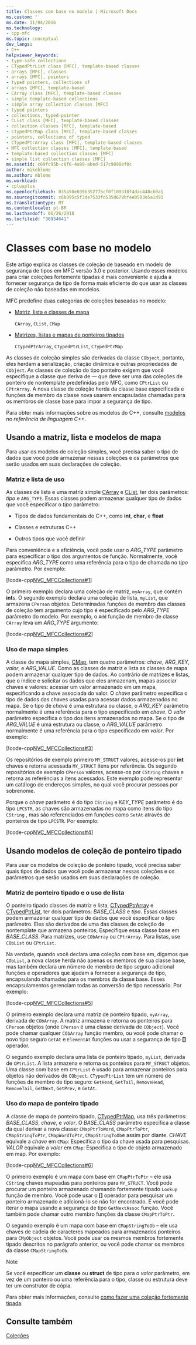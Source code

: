 ```yaml
---
title: Classes com base no modelo | Microsoft Docs
ms.custom: ''
ms.date: 11/04/2016
ms.technology:
- cpp-mfc
ms.topic: conceptual
dev_langs:
- C++
helpviewer_keywords:
- type-safe collections
- CTypedPtrList class [MFC], template-based classes
- arrays [MFC], classes
- arrays [MFC], pointers
- typed pointers, collections of
- arrays [MFC], template-based
- CArray class [MFC], template-based classes
- simple template-based collections
- simple array collection classes [MFC]
- typed pointers
- collections, typed-pointer
- CList class [MFC], template-based classes
- collection classes [MFC], template-based
- CTypedPtrMap class [MFC], template-based classes
- pointers, collections of typed
- CTypedPtrArray class [MFC], template-based classes
- MFC collection classes [MFC], template-based
- template-based collection classes [MFC]
- simple list collection classes [MFC]
ms.assetid: c69fc95b-c8f6-4a99-abed-517c9898ef0c
author: mikeblome
ms.author: mblome
ms.workload:
- cplusplus
ms.openlocfilehash: 035a50e039b352775cf0f109310f4dac448cb0a1
ms.sourcegitcommit: c6b095c5f3de7533fd535d679bfee0503e5a1d91
ms.translationtype: MT
ms.contentlocale: pt-BR
ms.lasthandoff: 06/26/2018
ms.locfileid: "36954641"
---
```

# <a name="template-based-classes"></a>Classes com base no modelo
Este artigo explica as classes de coleção de baseado em modelo de segurança de tipos em MFC versão 3.0 e posterior. Usando esses modelos para criar coleções fortemente tipadas é mais conveniente e ajuda a fornecer segurança de tipo de forma mais eficiente do que usar as classes de coleção não baseadas em modelos.  
  
 MFC predefine duas categorias de coleções baseadas no modelo:  
  
-   [Matriz, lista e classes de mapa](#_core_using_simple_array.2c_.list.2c_.and_map_templates)  
  
     `CArray`, `CList`, `CMap`  
  
-   [Matrizes, listas e mapas de ponteiros tipados](#_core_using_typed.2d.pointer_collection_templates)  
  
     `CTypedPtrArray`, `CTypedPtrList`, `CTypedPtrMap`  
  
 As classes de coleção simples são derivadas da classe `CObject`, portanto, eles herdam a serialização, criação dinâmica e outras propriedades de `CObject`. As classes de coleção do tipo ponteiro exigem que você especifique a classe que deriva de — que deve ser uma das coleções de ponteiro de nontemplate predefinidas pelo MFC, como `CPtrList` ou `CPtrArray`. A nova classe de coleção herda da classe base especificada e funções de membro da classe nova usarem encapsuladas chamadas para os membros de classe base para impor a segurança de tipo.  
  
 Para obter mais informações sobre os modelos do C++, consulte [modelos](../cpp/templates-cpp.md) no *referência de linguagem C++*.  
  
##  <a name="_core_using_simple_array.2c_.list.2c_.and_map_templates"></a> Usando a matriz, lista e modelos de mapa  
 Para usar os modelos de coleção simples, você precisa saber o tipo de dados que você pode armazenar nessas coleções e os parâmetros que serão usados em suas declarações de coleção.  
  
###  <a name="_core_simple_array_and_list_usage"></a> Matriz e lista de uso  
 As classes de lista e uma matriz simple [CArray](../mfc/reference/carray-class.md) e [CList](../mfc/reference/clist-class.md), ter dois parâmetros: *tipo* e `ARG_TYPE`. Essas classes podem armazenar qualquer tipo de dados que você especificar o *tipo* parâmetro:  
  
-   Tipos de dados fundamentais do C++, como **int**, **char**, e **float**  
  
-   Classes e estruturas C++  
  
-   Outros tipos que você definir  
  
 Para conveniência e a eficiência, você pode usar o *ARG_TYPE* parâmetro para especificar o tipo dos argumentos de função. Normalmente, você especifica *ARG_TYPE* como uma referência para o tipo de chamada no *tipo* parâmetro. Por exemplo:  
  
 [!code-cpp[NVC_MFCCollections#1](../mfc/codesnippet/cpp/template-based-classes_1.cpp)]  
  
 O primeiro exemplo declara uma coleção de matriz, `myArray`, que contém **int**s. O segundo exemplo declara uma coleção de lista, `myList`, que armazena `CPerson` objetos. Determinadas funções de membro das classes de coleção tem argumento cujo tipo é especificado pelo *ARG_TYPE* parâmetro do modelo. Por exemplo, o `Add` função de membro de classe `CArray` leva um *ARG_TYPE* argumento:  
  
 [!code-cpp[NVC_MFCCollections#2](../mfc/codesnippet/cpp/template-based-classes_2.cpp)]  
  
###  <a name="_core_simple_map_usage"></a> Uso de mapa simples  
 A classe de mapa simples, [CMap](../mfc/reference/cmap-class.md), tem quatro parâmetros: *chave*, *ARG_KEY*, *valor*, e *ARG_VALUE*. Como as classes de matriz e lista as classes de mapa podem armazenar qualquer tipo de dados. Ao contrário de matrizes e listas, que o índice e solicitar os dados que eles armazenam, mapas associar chaves e valores: acessar um valor armazenado em um mapa, especificando a chave associada do valor. O *chave* parâmetro especifica o tipo de dados das chaves usadas para acessar dados armazenados no mapa. Se o tipo de *chave* é uma estrutura ou classe, o *ARG_KEY* parâmetro normalmente é uma referência para o tipo especificado em *chave*. O *valor* parâmetro especifica o tipo dos itens armazenados no mapa. Se o tipo de *ARG_VALUE* é uma estrutura ou classe, o *ARG_VALUE* parâmetro normalmente é uma referência para o tipo especificado em *valor*. Por exemplo:  
  
 [!code-cpp[NVC_MFCCollections#3](../mfc/codesnippet/cpp/template-based-classes_3.cpp)]  
  
 Os repositórios de exemplo primeiro `MY_STRUCT` valores, acesse-os por **int** chaves e retorna acessada `MY_STRUCT` itens por referência. Os segundo repositórios de exemplo `CPerson` valores, acesse-os por `CString` chaves e retorna as referências a itens acessados. Este exemplo pode representar um catálogo de endereços simples, no qual você procurar pessoas por sobrenome.  
  
 Porque o *chave* parâmetro é do tipo `CString` e *KEY_TYPE* parâmetro é do tipo `LPCSTR`, as chaves são armazenadas no mapa como itens do tipo `CString` , mas são referenciados em funções como `SetAt` através de ponteiros de tipo `LPCSTR`. Por exemplo:  
  
 [!code-cpp[NVC_MFCCollections#4](../mfc/codesnippet/cpp/template-based-classes_4.cpp)]  
  
##  <a name="_core_using_typed.2d.pointer_collection_templates"></a> Usando modelos de coleção de ponteiro tipado  
 Para usar os modelos de coleção de ponteiro tipado, você precisa saber quais tipos de dados que você pode armazenar nessas coleções e os parâmetros que serão usados em suas declarações de coleção.  
  
###  <a name="_core_typed.2d.pointer_array_and_list_usage"></a> Matriz de ponteiro tipado e o uso de lista  
 O ponteiro tipado classes de matriz e lista, [CTypedPtrArray](../mfc/reference/ctypedptrarray-class.md) e [CTypedPtrList](../mfc/reference/ctypedptrlist-class.md), ter dois parâmetros: *BASE_CLASS* e *tipo*. Essas classes podem armazenar qualquer tipo de dados que você especificar o *tipo* parâmetro. Eles são derivados de uma das classes de coleção de nontemplate que armazena ponteiros; Especifique essa classe base em *BASE_CLASS*. Para matrizes, use `CObArray` ou `CPtrArray`. Para listas, use `CObList` ou `CPtrList`.  
  
 Na verdade, quando você declara uma coleção com base em, digamos que `CObList`, a nova classe herda não apenas os membros de sua classe base, mas também declara um número de membro de tipo seguro adicional funções e operadores que ajudam a fornecer a segurança de tipo, encapsulando chamadas para os membros da classe base. Esses encapsulamentos gerenciam todas as conversão de tipo necessário. Por exemplo:  
  
 [!code-cpp[NVC_MFCCollections#5](../mfc/codesnippet/cpp/template-based-classes_5.cpp)]  
  
 O primeiro exemplo declara uma matriz de ponteiro tipado, `myArray`, derivada de `CObArray`. A matriz armazena e retorna os ponteiros para `CPerson` objetos (onde `CPerson` é uma classe derivada de `CObject`). Você pode chamar qualquer `CObArray` função membro, ou você pode chamar o novo tipo seguro `GetAt` e `ElementAt` funções ou usar a segurança de tipo **[]** operador.  
  
 O segundo exemplo declara uma lista de ponteiro tipado, `myList`, derivada de `CPtrList`. A lista armazena e retorna os ponteiros para `MY_STRUCT` objetos. Uma classe com base em `CPtrList` é usado para armazenar ponteiros para objetos não derivados de `CObject`. `CTypedPtrList` tem um número de funções de membro de tipo seguro: `GetHead`, `GetTail`, `RemoveHead`, `RemoveTail`, `GetNext`, `GetPrev`, e `GetAt`.  
  
###  <a name="_core_typed.2d.pointer_map_usage"></a> Uso do mapa de ponteiro tipado  
 A classe de mapa de ponteiro tipado, [CTypedPtrMap](../mfc/reference/ctypedptrmap-class.md), usa três parâmetros: *BASE_CLASS*, *chave*, e *valor*. O *BASE_CLASS* parâmetro especifica a classe da qual derivar a nova classe: `CMapPtrToWord`, `CMapPtrToPtr`, `CMapStringToPtr`, `CMapWordToPtr`, `CMapStringToOb`e assim por diante. *CHAVE* equivale a *chave* em `CMap`: Especifica o tipo da chave usada para pesquisas. *VALOR* equivale a *valor* em `CMap`: Especifica o tipo de objeto armazenado em map. Por exemplo:  
  
 [!code-cpp[NVC_MFCCollections#6](../mfc/codesnippet/cpp/template-based-classes_6.cpp)]  
  
 O primeiro exemplo é um mapa com base em `CMapPtrToPtr` – ele usa `CString` chaves mapeadas para ponteiros para `MY_STRUCT`. Você pode procurar um ponteiro armazenado chamando fortemente tipado `Lookup` função de membro. Você pode usar o **[]** operador para pesquisar um ponteiro armazenado e adicioná-lo se não for encontrado. E você pode iterar o mapa usando a segurança de tipo `GetNextAssoc` função. Você também pode chamar outro membro funções da classe `CMapPtrToPtr`.  
  
 O segundo exemplo é um mapa com base em `CMapStringToOb` – ele usa chaves de cadeia de caracteres mapeados para armazenados ponteiros para `CMyObject` objetos. Você pode usar os mesmos membros fortemente tipado descritos no parágrafo anterior, ou você pode chamar os membros da classe `CMapStringToOb`.  
  
> [!NOTE]
>  Se você especificar um **classe** ou **struct** de tipo para o *valor* parâmetro, em vez de um ponteiro ou uma referência para o tipo, classe ou estrutura deve ter um construtor de cópia.  
  
 Para obter mais informações, consulte [como fazer uma coleção fortemente tipada](../mfc/how-to-make-a-type-safe-collection.md).  
  
## <a name="see-also"></a>Consulte também  
 [Coleções](../mfc/collections.md)

